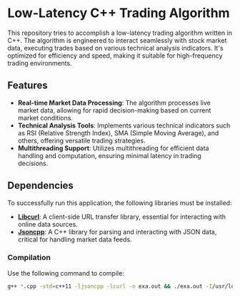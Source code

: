 # Low-Latency C++ Trading Algorithm

This repository tries to accomplish a low-latency trading algorithm written in C++. The algorithm is engineered to interact seamlessly with stock market data, executing trades based on various technical analysis indicators. It's optimized for efficiency and speed, making it suitable for high-frequency trading environments.

## Features

- **Real-time Market Data Processing**: The algorithm processes live market data, allowing for rapid decision-making based on current market conditions.
- **Technical Analysis Tools**: Implements various technical indicators such as RSI (Relative Strength Index), SMA (Simple Moving Average), and others, offering versatile trading strategies.
- **Multithreading Support**: Utilizes multithreading for efficient data handling and computation, ensuring minimal latency in trading decisions.

## Dependencies

To successfully run this application, the following libraries must be installed:

- **[Libcurl](https://curl.haxx.se/docs/install.html)**: A client-side URL transfer library, essential for interacting with online data sources.
- **[Jsoncpp](https://github.com/open-source-parsers/jsoncpp)**: A C++ library for parsing and interacting with JSON data, critical for handling market data feeds.

### Compilation
Use the following command to compile:

```bash
g++ *.cpp -std=c++11 -ljsoncpp -lcurl -o exa.out && ./exa.out -I/usr/local/Cellar/boost/1.67.0_1/include/boost/
```
